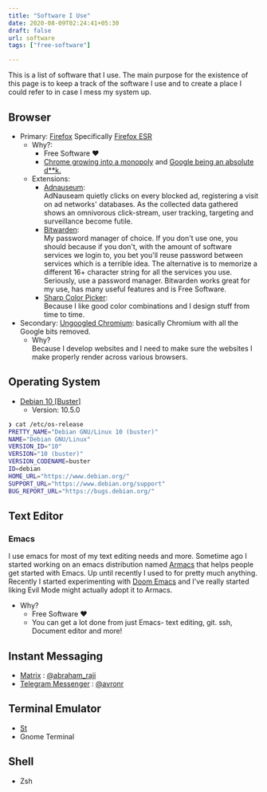 ```yaml
---
title: "Software I Use"
date: 2020-08-09T02:24:41+05:30
draft: false
url: software
tags: ["free-software"]

---
```

This is a list of software that I use. The main purpose for the existence of this page is to keep a track of the software I use and to create a place I could refer to in case I mess my system up.

## Browser
- Primary: [Firefox](https://www.mozilla.org/en-US/exp/firefox/)
    Specifically [Firefox ESR](https://packages.debian.org/buster/firefox-esr)
    - Why?:
        - Free Software ♥
        - [Chrome growing into a monopoly](https://uxdesign.cc/mozilla-firefox-google-chrome-monopoly-microsoft-internet-explorer-edge-netscape-navigator-56727b258f54) and [Google being an absolute d**k.](https://gadgets.ndtv.com/apps/news/google-chrome-monopoly-complaints-gatekeeper-2044883)
    - Extensions:
        - [Adnauseum](http://adnauseum.io): \
            AdNauseam quietly clicks on every blocked ad, registering a visit on ad networks' databases. As the collected data gathered shows an omnivorous click-stream, user tracking, targeting and surveillance become futile.
        - [Bitwarden](https://bitwarden.com/): \
            My password manager of choice. If you don't use one, you should because if you don't, with the amount of software services we login to, you bet you'll reuse password between services which is a terrible idea. The alternative is to memorize a different 16+ character string for all the services you use. Seriously, use a password manager. Bitwarden works great for my use, has many useful features and is Free Software.  
        - [Sharp Color Picker](https://addons.mozilla.org/en-US/firefox/addon/sharp-color-picker/): \
            Because I like good color combinations and I design stuff from time to time.
- Secondary: [Ungoogled Chromium](https://github.com/Eloston/ungoogled-chromium/): basically Chromium with all the Google bits removed.
    - Why?\
        Because I develop websites and I need to make sure the websites I make properly render across various browsers.
## Operating System
- [Debian 10 [Buster]](https://www.debian.org/)
  - Version: 10.5.0
```sh
❯ cat /etc/os-release
PRETTY_NAME="Debian GNU/Linux 10 (buster)"
NAME="Debian GNU/Linux"
VERSION_ID="10"
VERSION="10 (buster)"
VERSION_CODENAME=buster
ID=debian
HOME_URL="https://www.debian.org/"
SUPPORT_URL="https://www.debian.org/support"
BUG_REPORT_URL="https://bugs.debian.org/"
```
## Text Editor
### Emacs
I use emacs for most of my text editing needs and more. Sometime ago I started working on an emacs distribution named [Armacs](https://gitlab.com/avron/armacs) that helps people get started with Emacs. Up until recently I used to for pretty much anything. Recently I started experimenting with [Doom Emacs](https://github.com/hlissner/doom-emacs/) and I've really started liking Evil Mode might actually adopt it to Armacs.
- Why?
  - Free Software ♥
  - You can get a lot done from just Emacs- text editing, git. ssh, Document editor and more!
## Instant Messaging
- [Matrix](https://matrix.org) : [@abraham\_raji](https://matrix.to/#/@abraham_raji:matrix.org)
- [Telegram Messenger](https://telegram.org) : [@avronr](https://t.me/avronr)
## Terminal Emulator 
- [St](https://st.suckless.org/)
- Gnome Terminal
## Shell 
- Zsh
